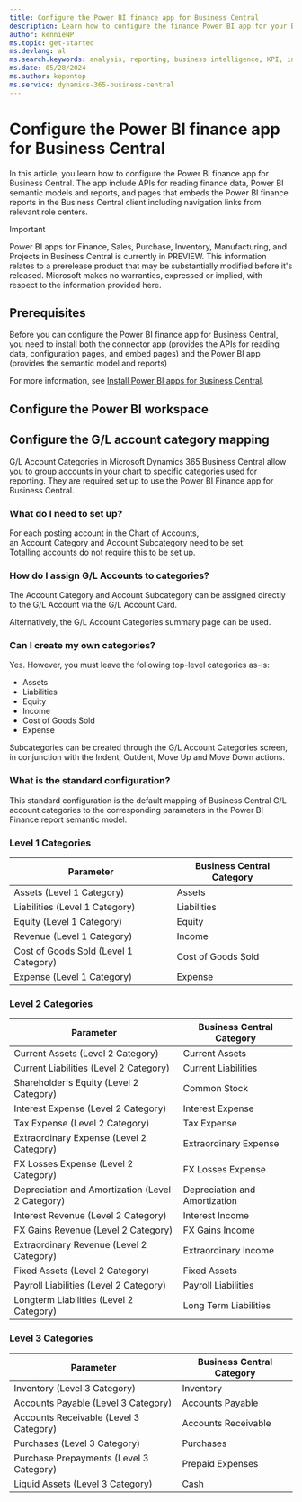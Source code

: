 ```yaml
---
title: Configure the Power BI finance app for Business Central
description: Learn how to configure the finance Power BI app for your Business Central finance data.
author: kennieNP
ms.topic: get-started
ms.devlang: al
ms.search.keywords: analysis, reporting, business intelligence, KPI, installation, administration
ms.date: 05/28/2024
ms.author: kepontop
ms.service: dynamics-365-business-central
---
```


<!-- TODO: 
Replace
Power BI
with 
[!INCLUDE [powerbi-name](includes/powerbi-name.md)]

Replace
Power BI PRO
with 
[!INCLUDE [powerbi-pro](includes/powerbi-pro-license-name.md)]

Replace
Business Central
with 
[!INCLUDE [prod_short](includes/prod_short.md)] 


-->


# Configure the Power BI finance app for Business Central

In this article, you learn how to configure the Power BI finance app for Business Central. The app include APIs for reading finance data, Power BI semantic models and reports, and pages that embeds the Power BI finance reports in the Business Central client including navigation links from relevant role centers.

> [!IMPORTANT]
> Power BI apps for Finance, Sales, Purchase, Inventory, Manufacturing, and Projects in Business Central is currently in PREVIEW.
> This information relates to a prerelease product that may be substantially modified before it's released. Microsoft makes no warranties, expressed or implied, with respect to the information provided here.

<!-- TODO: replace with 
[!INCLUDE [preview](includes/preview.md)] 
-->

## Prerequisites

Before you can configure the Power BI finance app for Business Central, you need to install both the connector app (provides the APIs for reading data, configuration pages, and embed pages) and the Power BI app (provides the semantic model and reports)

For more information, see [Install Power BI apps for Business Central](across-powerbi-install-business-central-apps.md).

## Configure the Power BI workspace



## Configure the G/L account category mapping

G/L Account Categories in Microsoft Dynamics 365 Business Central allow you to group accounts in your chart to specific categories used for reporting. They are required set up to use the Power BI Finance app for Business Central.

### What do I need to set up?

For each posting account in the Chart of Accounts, an Account Category and Account Subcategory need to be set. Totalling accounts do not require this to be set up.

### How do I assign G/L Accounts to categories?

The Account Category and Account Subcategory can be assigned directly to the G/L Account via the G/L Account Card.

Alternatively, the G/L Account Categories summary page can be used.

### Can I create my own categories?

Yes. However, you must leave the following top-level categories as-is:
- Assets
- Liabilities
- Equity
- Income
- Cost of Goods Sold
- Expense

Subcategories can be created through the G/L Account Categories screen, in conjunction with the Indent, Outdent, Move Up and Move Down actions.

### What is the standard configuration?

This standard configuration is the default mapping of Business Central G/L account categories to the corresponding parameters in the Power BI Finance report semantic model.

### Level 1 Categories

| Parameter                                 | Business Central Category |
| ---                                       | ---                       |
| Assets (Level 1 Category)                 | Assets                    |
| Liabilities (Level 1 Category)            | Liabilities               |
| Equity (Level 1 Category)                 | Equity                    |
| Revenue (Level 1 Category)                | Income                    |
| Cost of Goods Sold (Level 1 Category)     | Cost of Goods Sold        |
| Expense (Level 1 Category)                | Expense                   |


### Level 2 Categories

| Parameter                                        	| Business Central Category     	|
|--------------------------------------------------	|-------------------------------	|
| Current Assets (Level 2 Category)                	| Current Assets                	|
| Current Liabilities (Level 2 Category)           	| Current Liabilities           	|
| Shareholder's Equity (Level 2 Category)          	| Common Stock                  	|
| Interest Expense (Level 2 Category)             	| Interest Expense                 	|
| Tax Expense (Level 2 Category)                   	| Tax Expense                   	|
| Extraordinary Expense (Level 2 Category)         	| Extraordinary Expense             |
| FX Losses Expense (Level 2 Category)             	| FX Losses Expense                 |      	
| Depreciation and Amortization (Level 2 Category) 	| Depreciation and Amortization     |
| Interest Revenue (Level 2 Category)              	| Interest Income                	|
| FX Gains Revenue (Level 2 Category)              	| FX Gains Income                   |
| Extraordinary Revenue (Level 2 Category)         	| Extraordinary Income          	|
| Fixed Assets (Level 2 Category)                  	| Fixed Assets                      |
| Payroll Liabilities (Level 2 Category)           	| Payroll Liabilities               |
| Longterm Liabilities (Level 2 Category)          	| Long Term Liabilities           	|


### Level 3 Categories

| Parameter                                 | Business Central Category |
| ---                                       | ---                       |
| Inventory (Level 3 Category)              | Inventory                 |
| Accounts Payable (Level 3 Category)       | Accounts Payable          |
| Accounts Receivable (Level 3 Category)    | Accounts Receivable       |
| Purchases (Level 3 Category)              | Purchases                 |
| Purchase Prepayments (Level 3 Category)   | Prepaid Expenses          |
| Liquid Assets (Level 3 Category)          | Cash                      |